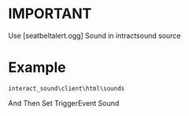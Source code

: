 # IMPORTANT  #

Use [seatbeltalert.ogg] Sound in intractsound source

# Example #

`interact_sound\client\html\sounds`

And Then Set TriggerEvent Sound 
